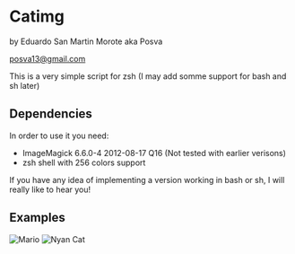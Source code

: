 Catimg
==================
by Eduardo San Martin Morote aka Posva

posva13@gmail.com

This is a very simple script for zsh (I may add somme support for bash and sh later)

Dependencies
------------
In order to use it you need:

* ImageMagick 6.6.0-4 2012-08-17 Q16 (Not tested with earlier verisons)
* zsh shell with 256 colors support

If you have any idea of implementing a version working in bash or sh, I will really like to hear you!

Examples
-------

![Mario](http://i.imgur.com/Nt38dja.png)
![Nyan Cat](http://i.imgur.com/sgy81sI.png)

